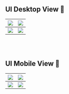 

## UI Desktop View 🌠
| <img src="https://user-images.githubusercontent.com/79151294/207340910-31bf5b22-b8c5-4c4c-99c8-9a1b9e363ca9.png" > | <img src="https://user-images.githubusercontent.com/79151294/207346040-8dbe8824-443b-4016-9f26-8768a055355a.png">|
| ------ | ----------- |
| <img src="https://user-images.githubusercontent.com/79151294/207347329-396c6b66-6d6f-4d23-8139-ae7a62ae4298.png"> | <img src="https://user-images.githubusercontent.com/79151294/207347843-39165262-7783-40da-9662-bd74555b388e.png">|

<br>
<br>

## UI Mobile View 🌠
| <img src="https://user-images.githubusercontent.com/79151294/207350025-a4a11f09-f1c8-4858-b39e-a6065afca2fc.png" > | <img src="https://user-images.githubusercontent.com/79151294/207351161-2efbf0fc-8c63-4d6e-98db-4d5ff252d6c5.png" >|
| ------ | ----------- |
| <img src="https://user-images.githubusercontent.com/79151294/207352946-59cb748e-f2bd-41d3-928f-6771e5248fa6.png"> | <img src="https://user-images.githubusercontent.com/79151294/207353249-8eff846d-4468-4fe7-b9d5-532a4874d855.png" >|



